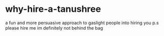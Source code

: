 # why-hire-a-tanushree
 a fun and more persuasive approach to gaslight people into hiring you p.s please hire me im definitely not behind the bag 

